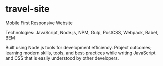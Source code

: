 # travel-site
Mobile First Responsive Website

Technologies: JavaScript, Node.js, NPM, Gulp, PostCSS, Webpack, Babel, BEM

Built using Node.js tools for development efficiency. Project outcomes; learning modern skills, tools, and best-practices while writing JavaScript and CSS that is easily understood by other developers.

